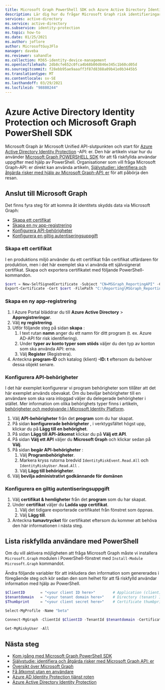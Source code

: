 ```yaml
---
title: Microsoft Graph PowerShell SDK och Azure Active Directory Identity Protection
description: Lär dig hur du frågar Microsoft Graph risk identifieringar och tillhör ande information från Azure Active Directory
services: active-directory
ms.service: active-directory
ms.subservice: identity-protection
ms.topic: how-to
ms.date: 01/25/2021
ms.author: joflore
author: MicrosoftGuyJFlo
manager: daveba
ms.reviewer: sahandle
ms.collection: M365-identity-device-management
ms.openlocfilehash: 2db8cfe652c0fca4b68b00d846e345c1b60cd05d
ms.sourcegitcommit: f28ebb95ae9aaaff3f87d8388a09b41e0b3445b5
ms.translationtype: MT
ms.contentlocale: sv-SE
ms.lasthandoff: 03/29/2021
ms.locfileid: "98880244"
---
```

# <a name="azure-active-directory-identity-protection-and-the-microsoft-graph-powershell-sdk"></a>Azure Active Directory Identity Protection och Microsoft Graph PowerShell SDK

Microsoft Graph är Microsoft Unified API-slutpunkten och start för [Azure Active Directory Identity Protection](./overview-identity-protection.md) -API: er. Den här artikeln visar hur du använder [Microsoft Graph POWERSHELL SDK](/graph/powershell/get-started) för att få riskfyllda användar uppgifter med hjälp av PowerShell. Organisationer som vill fråga Microsoft Graph-API: er direkt kan använda artikeln, [Självstudier: identifiera och åtgärda risker med hjälp av Microsoft Graph-API: er](/graph/tutorial-riskdetection-api) för att påbörja den resan.


## <a name="connect-to-microsoft-graph"></a>Anslut till Microsoft Graph

Det finns fyra steg för att komma åt identitets skydds data via Microsoft Graph:

- [Skapa ett certifikat](#create-a-certificate)
- [Skapa en ny app-registrering](#create-a-new-app-registration)
- [Konfigurera API-behörigheter](#configure-api-permissions)
- [Konfigurera en giltig autentiseringsuppgift](#configure-a-valid-credential)

### <a name="create-a-certificate"></a>Skapa ett certifikat

I en produktions miljö använder du ett certifikat från certifikat utfärdaren för produktion, men i det här exemplet ska vi använda ett självsignerat certifikat. Skapa och exportera certifikatet med följande PowerShell-kommandon.

```powershell
$cert = New-SelfSignedCertificate -Subject "CN=MSGraph_ReportingAPI" -CertStoreLocation "Cert:\CurrentUser\My" -KeyExportPolicy Exportable -KeySpec Signature -KeyLength 2048 -KeyAlgorithm RSA -HashAlgorithm SHA256
Export-Certificate -Cert $cert -FilePath "C:\Reporting\MSGraph_ReportingAPI.cer"
```

### <a name="create-a-new-app-registration"></a>Skapa en ny app-registrering

1. I Azure Portal bläddrar du till **Azure Active Directory**  >  **Appregistreringar**.
1. Välj **ny registrering**.
1. Utför följande steg på sidan **skapa** :
   1. I text rutan **namn** anger du ett namn för ditt program (t. ex. Azure AD-API för risk identifiering).
   1. Under **typer av konto typer som stöds** väljer du den typ av konton som ska använda API: erna.
   1. Välj **Register** (Registrera).
1. Anteckna **program-ID** och katalog (klient) **-ID: t** eftersom du behöver dessa objekt senare.

### <a name="configure-api-permissions"></a>Konfigurera API-behörigheter

I det här exemplet konfigurerar vi program behörigheter som tillåter att det här exemplet används obevakat. Om du beviljar behörigheter till en användare som ska vara inloggad väljer du delegerade behörigheter i stället. Mer information om olika behörighets typer finns i artikeln, [behörigheter och medgivande i Microsoft Identity Platform](../develop/v2-permissions-and-consent.md#permission-types).

1. Välj **API-behörigheter** från det **program** som du har skapat.
1. På sidan **konfigurerade behörigheter** , i verktygsfältet högst upp, klickar du på **Lägg till en behörighet**.
1. På sidan **Lägg till API-åtkomst** klickar du på **Välj ett API**.
1. På sidan **Välj ett API** väljer du **Microsoft Graph** och klickar sedan på **Välj**.
1. På sidan **begär API-behörigheter** : 
   1. Välj **Programbehörigheter**.
   1. Markera kryss rutorna bredvid `IdentityRiskEvent.Read.All` och `IdentityRiskyUser.Read.All` .
   1. Välj **Lägg till behörigheter**.
1. Välj **bevilja administrativt godkännande för domänen** 

### <a name="configure-a-valid-credential"></a>Konfigurera en giltig autentiseringsuppgift

1. Välj **certifikat & hemligheter** från det **program** som du har skapat.
1. Under **certifikat** väljer du **Ladda upp certifikat**.
   1. Välj det tidigare exporterade certifikatet från fönstret som öppnas.
   1. Välj **Lägg till**.
1. Anteckna **tumavtrycket** för certifikatet eftersom du kommer att behöva den här informationen i nästa steg.

## <a name="list-risky-users-using-powershell"></a>Lista riskfyllda användare med PowerShell

Om du vill aktivera möjligheten att fråga Microsoft Graph måste vi installera `Microsoft.Graph` modulen i PowerShell-fönstret med `Install-Module Microsoft.Graph` kommandot.

Ändra följande variabler för att inkludera den information som genererades i föregående steg och kör sedan den som helhet för att få riskfylld användar information med hjälp av PowerShell.

```powershell
$ClientID       = "<your client ID here>"        # Application (client) ID gathered when creating the app registration
$tenantdomain   = "<your tenant domain here>"    # Directory (tenant) ID gathered when creating the app registration
$Thumbprint     = "<your client secret here>"    # Certificate thumbprint gathered when configuring your credential

Select-MgProfile -Name "beta"
  
Connect-MgGraph -ClientId $ClientID -TenantId $tenantdomain -CertificateThumbprint $Thumbprint

Get-MgRiskyUser -All
```

## <a name="next-steps"></a>Nästa steg

- [Kom igång med Microsoft Graph PowerShell SDK](/graph/powershell/get-started)
- [Självstudie: identifiera och åtgärda risker med Microsoft Graph API: er](/graph/tutorial-riskdetection-api)
- [Översikt över Microsoft Graph](https://developer.microsoft.com/graph/docs)
- [Få åtkomst utan en användare](/graph/auth-v2-service)
- [Azure AD Identity Protection tjänst roten](/graph/api/resources/identityprotectionroot)
- [Azure Active Directory Identity Protection](./overview-identity-protection.md)
